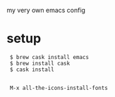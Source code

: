 my very own emacs config

# setup

     $ brew cask install emacs
     $ brew install cask
     $ cask install


     M-x all-the-icons-install-fonts

